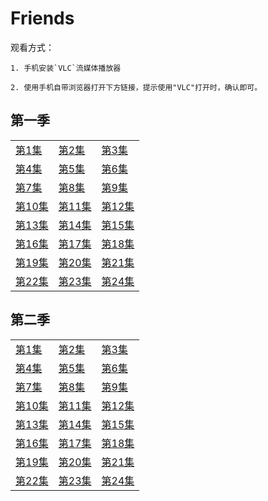 # Friends

观看方式：

	1. 手机安装`VLC`流媒体播放器
	
	2. 使用手机自带浏览器打开下方链接，提示使用"VLC"打开时，确认即可。
	
## 第一季

|   |   |   |
|---|---|---|
[第1集](rtmp://zhulongyixian.vicp.cc:8000/vod2/friends/1/1.mp4)|[第2集](rtmp://zhulongyixian.vicp.cc:8000/vod2/friends/1/2.mp4)|[第3集](rtmp://zhulongyixian.vicp.cc:8000/vod2/friends/1/3.mp4)
[第4集](rtmp://zhulongyixian.vicp.cc:8000/vod2/friends/1/4.mp4)|[第5集](rtmp://zhulongyixian.vicp.cc:8000/vod2/friends/1/5.mp4)|[第6集](rtmp://zhulongyixian.vicp.cc:8000/vod2/friends/1/6.mp4)
[第7集](rtmp://zhulongyixian.vicp.cc:8000/vod2/friends/1/7.mp4)|[第8集](rtmp://zhulongyixian.vicp.cc:8000/vod2/friends/1/8.mp4)|[第9集](rtmp://zhulongyixian.vicp.cc:8000/vod2/friends/1/9.mp4)
[第10集](rtmp://zhulongyixian.vicp.cc:8000/vod2/friends/1/10.mp4)|[第11集](rtmp://zhulongyixian.vicp.cc:8000/vod2/friends/1/11.mp4)|[第12集](rtmp://zhulongyixian.vicp.cc:8000/vod2/friends/1/12.mp4)
[第13集](rtmp://zhulongyixian.vicp.cc:8000/vod2/friends/1/13.mp4)|[第14集](rtmp://zhulongyixian.vicp.cc:8000/vod2/friends/1/14.mp4)|[第15集](rtmp://zhulongyixian.vicp.cc:8000/vod2/friends/1/15.mp4)
[第16集](rtmp://zhulongyixian.vicp.cc:8000/vod2/friends/1/16.mp4)|[第17集](rtmp://zhulongyixian.vicp.cc:8000/vod2/friends/1/17.mp4)|[第18集](rtmp://zhulongyixian.vicp.cc:8000/vod2/friends/1/18.mp4)
[第19集](rtmp://zhulongyixian.vicp.cc:8000/vod2/friends/1/19.mp4)|[第20集](rtmp://zhulongyixian.vicp.cc:8000/vod2/friends/1/20.mp4)|[第21集](rtmp://zhulongyixian.vicp.cc:8000/vod2/friends/1/21.mp4)
[第22集](rtmp://zhulongyixian.vicp.cc:8000/vod2/friends/1/22.mp4)|[第23集](rtmp://zhulongyixian.vicp.cc:8000/vod2/friends/1/23.mp4)|[第24集](rtmp://zhulongyixian.vicp.cc:8000/vod2/friends/1/24.mp4)

## 第二季

|   |   |   |
|---|---|---|
[第1集](rtmp://zhulongyixian.vicp.cc:8000/vod2/friends/2/1.mp4)|[第2集](rtmp://zhulongyixian.vicp.cc:8000/vod2/friends/2/2.mp4)|[第3集](rtmp://zhulongyixian.vicp.cc:8000/vod2/friends/2/3.mp4)
[第4集](rtmp://zhulongyixian.vicp.cc:8000/vod2/friends/2/4.mp4)|[第5集](rtmp://zhulongyixian.vicp.cc:8000/vod2/friends/2/5.mp4)|[第6集](rtmp://zhulongyixian.vicp.cc:8000/vod2/friends/2/6.mp4)
[第7集](rtmp://zhulongyixian.vicp.cc:8000/vod2/friends/2/7.mp4)|[第8集](rtmp://zhulongyixian.vicp.cc:8000/vod2/friends/2/8.mp4)|[第9集](rtmp://zhulongyixian.vicp.cc:8000/vod2/friends/2/9.mp4)
[第10集](rtmp://zhulongyixian.vicp.cc:8000/vod2/friends/2/10.mp4)|[第11集](rtmp://zhulongyixian.vicp.cc:8000/vod2/friends/2/11.mp4)|[第12集](rtmp://zhulongyixian.vicp.cc:8000/vod2/friends/2/12.mp4)
[第13集](rtmp://zhulongyixian.vicp.cc:8000/vod2/friends/2/13.mp4)|[第14集](rtmp://zhulongyixian.vicp.cc:8000/vod2/friends/2/14.mp4)|[第15集](rtmp://zhulongyixian.vicp.cc:8000/vod2/friends/2/15.mp4)
[第16集](rtmp://zhulongyixian.vicp.cc:8000/vod2/friends/2/16.mp4)|[第17集](rtmp://zhulongyixian.vicp.cc:8000/vod2/friends/2/17.mp4)|[第18集](rtmp://zhulongyixian.vicp.cc:8000/vod2/friends/2/18.mp4)
[第19集](rtmp://zhulongyixian.vicp.cc:8000/vod2/friends/2/19.mp4)|[第20集](rtmp://zhulongyixian.vicp.cc:8000/vod2/friends/2/20.mp4)|[第21集](rtmp://zhulongyixian.vicp.cc:8000/vod2/friends/2/21.mp4)
[第22集](rtmp://zhulongyixian.vicp.cc:8000/vod2/friends/2/22.mp4)|[第23集](rtmp://zhulongyixian.vicp.cc:8000/vod2/friends/2/23.mp4)|[第24集](rtmp://zhulongyixian.vicp.cc:8000/vod2/friends/2/24.mp4)

<!--

## 第三季

[第1集](rtmp://zhulongyixian.vicp.cc:8000/vod2/friends/1/1.mp4)
[第2集](rtmp://zhulongyixian.vicp.cc:8000/vod2/friends/1/2.mp4)
[第3集](rtmp://zhulongyixian.vicp.cc:8000/vod2/friends/1/3.mp4)
[第4集](rtmp://zhulongyixian.vicp.cc:8000/vod2/friends/1/4.mp4)
[第5集](rtmp://zhulongyixian.vicp.cc:8000/vod2/friends/1/5.mp4)
[第6集](rtmp://zhulongyixian.vicp.cc:8000/vod2/friends/1/6.mp4)
[第7集](rtmp://zhulongyixian.vicp.cc:8000/vod2/friends/1/7.mp4)
[第8集](rtmp://zhulongyixian.vicp.cc:8000/vod2/friends/1/8.mp4)

[第9集](rtmp://zhulongyixian.vicp.cc:8000/vod2/friends/1/9.mp4)
[第10集](rtmp://zhulongyixian.vicp.cc:8000/vod2/friends/1/10.mp4)
[第11集](rtmp://zhulongyixian.vicp.cc:8000/vod2/friends/1/11.mp4)
[第12集](rtmp://zhulongyixian.vicp.cc:8000/vod2/friends/1/12.mp4)
[第13集](rtmp://zhulongyixian.vicp.cc:8000/vod2/friends/1/13.mp4)
[第14集](rtmp://zhulongyixian.vicp.cc:8000/vod2/friends/1/14.mp4)
[第15集](rtmp://zhulongyixian.vicp.cc:8000/vod2/friends/1/15.mp4)
[第16集](rtmp://zhulongyixian.vicp.cc:8000/vod2/friends/1/16.mp4)

[第17集](rtmp://zhulongyixian.vicp.cc:8000/vod2/friends/1/17.mp4)
[第18集](rtmp://zhulongyixian.vicp.cc:8000/vod2/friends/1/18.mp4)
[第19集](rtmp://zhulongyixian.vicp.cc:8000/vod2/friends/1/19.mp4)
[第20集](rtmp://zhulongyixian.vicp.cc:8000/vod2/friends/1/20.mp4)
[第21集](rtmp://zhulongyixian.vicp.cc:8000/vod2/friends/1/21.mp4)
[第22集](rtmp://zhulongyixian.vicp.cc:8000/vod2/friends/1/22.mp4)
[第23集](rtmp://zhulongyixian.vicp.cc:8000/vod2/friends/1/23.mp4)
[第24集](rtmp://zhulongyixian.vicp.cc:8000/vod2/friends/1/24.mp4)

## 第四季

[第1集](rtmp://zhulongyixian.vicp.cc:8000/vod2/friends/1/1.mp4)
[第2集](rtmp://zhulongyixian.vicp.cc:8000/vod2/friends/1/2.mp4)
[第3集](rtmp://zhulongyixian.vicp.cc:8000/vod2/friends/1/3.mp4)
[第4集](rtmp://zhulongyixian.vicp.cc:8000/vod2/friends/1/4.mp4)
[第5集](rtmp://zhulongyixian.vicp.cc:8000/vod2/friends/1/5.mp4)
[第6集](rtmp://zhulongyixian.vicp.cc:8000/vod2/friends/1/6.mp4)
[第7集](rtmp://zhulongyixian.vicp.cc:8000/vod2/friends/1/7.mp4)
[第8集](rtmp://zhulongyixian.vicp.cc:8000/vod2/friends/1/8.mp4)

[第9集](rtmp://zhulongyixian.vicp.cc:8000/vod2/friends/1/9.mp4)
[第10集](rtmp://zhulongyixian.vicp.cc:8000/vod2/friends/1/10.mp4)
[第11集](rtmp://zhulongyixian.vicp.cc:8000/vod2/friends/1/11.mp4)
[第12集](rtmp://zhulongyixian.vicp.cc:8000/vod2/friends/1/12.mp4)
[第13集](rtmp://zhulongyixian.vicp.cc:8000/vod2/friends/1/13.mp4)
[第14集](rtmp://zhulongyixian.vicp.cc:8000/vod2/friends/1/14.mp4)
[第15集](rtmp://zhulongyixian.vicp.cc:8000/vod2/friends/1/15.mp4)
[第16集](rtmp://zhulongyixian.vicp.cc:8000/vod2/friends/1/16.mp4)

[第17集](rtmp://zhulongyixian.vicp.cc:8000/vod2/friends/1/17.mp4)
[第18集](rtmp://zhulongyixian.vicp.cc:8000/vod2/friends/1/18.mp4)
[第19集](rtmp://zhulongyixian.vicp.cc:8000/vod2/friends/1/19.mp4)
[第20集](rtmp://zhulongyixian.vicp.cc:8000/vod2/friends/1/20.mp4)
[第21集](rtmp://zhulongyixian.vicp.cc:8000/vod2/friends/1/21.mp4)
[第22集](rtmp://zhulongyixian.vicp.cc:8000/vod2/friends/1/22.mp4)
[第23集](rtmp://zhulongyixian.vicp.cc:8000/vod2/friends/1/23.mp4)
[第24集](rtmp://zhulongyixian.vicp.cc:8000/vod2/friends/1/24.mp4)

## 第五季

[第1集](rtmp://zhulongyixian.vicp.cc:8000/vod2/friends/1/1.mp4)
[第2集](rtmp://zhulongyixian.vicp.cc:8000/vod2/friends/1/2.mp4)
[第3集](rtmp://zhulongyixian.vicp.cc:8000/vod2/friends/1/3.mp4)
[第4集](rtmp://zhulongyixian.vicp.cc:8000/vod2/friends/1/4.mp4)
[第5集](rtmp://zhulongyixian.vicp.cc:8000/vod2/friends/1/5.mp4)
[第6集](rtmp://zhulongyixian.vicp.cc:8000/vod2/friends/1/6.mp4)
[第7集](rtmp://zhulongyixian.vicp.cc:8000/vod2/friends/1/7.mp4)
[第8集](rtmp://zhulongyixian.vicp.cc:8000/vod2/friends/1/8.mp4)

[第9集](rtmp://zhulongyixian.vicp.cc:8000/vod2/friends/1/9.mp4)
[第10集](rtmp://zhulongyixian.vicp.cc:8000/vod2/friends/1/10.mp4)
[第11集](rtmp://zhulongyixian.vicp.cc:8000/vod2/friends/1/11.mp4)
[第12集](rtmp://zhulongyixian.vicp.cc:8000/vod2/friends/1/12.mp4)
[第13集](rtmp://zhulongyixian.vicp.cc:8000/vod2/friends/1/13.mp4)
[第14集](rtmp://zhulongyixian.vicp.cc:8000/vod2/friends/1/14.mp4)
[第15集](rtmp://zhulongyixian.vicp.cc:8000/vod2/friends/1/15.mp4)
[第16集](rtmp://zhulongyixian.vicp.cc:8000/vod2/friends/1/16.mp4)

[第17集](rtmp://zhulongyixian.vicp.cc:8000/vod2/friends/1/17.mp4)
[第18集](rtmp://zhulongyixian.vicp.cc:8000/vod2/friends/1/18.mp4)
[第19集](rtmp://zhulongyixian.vicp.cc:8000/vod2/friends/1/19.mp4)
[第20集](rtmp://zhulongyixian.vicp.cc:8000/vod2/friends/1/20.mp4)
[第21集](rtmp://zhulongyixian.vicp.cc:8000/vod2/friends/1/21.mp4)
[第22集](rtmp://zhulongyixian.vicp.cc:8000/vod2/friends/1/22.mp4)
[第23集](rtmp://zhulongyixian.vicp.cc:8000/vod2/friends/1/23.mp4)
[第24集](rtmp://zhulongyixian.vicp.cc:8000/vod2/friends/1/24.mp4)


-->

